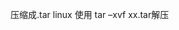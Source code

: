 <!--
 * @Date: 2023-01-15 17:56:47
 * @LastEditors: aei(imaei@foxmail.com)
 * @LastEditTime: 2023-01-15 17:57:28
 * @FilePath: \wtw-front\docker\readme.md
 * @description: 
-->
压缩成.tar
linux 使用 tar –xvf xx.tar解压
